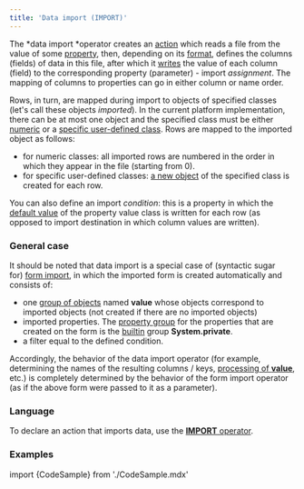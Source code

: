 ```yaml
---
title: 'Data import (IMPORT)'
---
```


The *data import *operator creates an [action](Actions.md) which reads a file from the value of some [property](Properties.md), then, depending on its [format](Structured_view.md), defines the columns (fields) of data in this file, after which it [writes](Property_change_CHANGE.md) the value of each column (field) to the corresponding property (parameter) - import *assignment*. The mapping of columns to properties can go in either column or name order.

Rows, in turn, are mapped during import to objects of specified classes (let's call these objects *imported*). In the current platform implementation, there can be at most one object and the specified class must be either [numeric](Built-in_classes.md) or a [specific user-defined class](User_classes.md#abstract). Rows are mapped to the imported object as follows:

-   for numeric classes: all imported rows are numbered in the order in which they appear in the file (starting from 0).
-   for specific user-defined classes: [a new object](New_object_NEW.md) of the specified class is created for each row.

You can also define an import *condition*: this is a property in which the [default value](Built-in_classes.md) of the property value class is written for each row (as opposed to import destination in which column values are written).

### General case

It should be noted that data import is a special case of (syntactic sugar for) [form import](In_a_structured_view_EXPORT_IMPORT.md#importForm), in which the imported form is created automatically and consists of:

-   one [group of objects](Form_structure.md#objects) named **value** whose objects correspond to imported objects (not created if there are no imported objects)
-   imported properties. The [property group](Form_structure.md#propertygroup-broken) for the properties that are created on the form is the [builtin](Groups_of_properties_and_actions.md#builtin) group **System.private**.
-   a filter equal to the defined condition.

Accordingly, the behavior of the data import operator (for example, determining the names of the resulting columns / keys, [processing of **value**](Structured_view.md#value), etc.) is completely determined by the behavior of the form import operator (as if the above form were passed to it as a parameter).

### Language

To declare an action that imports data, use the [**IMPORT** operator](IMPORT_operator.md).

### Examples


import {CodeSample} from './CodeSample.mdx'

<CodeSample url="https://documentation.lsfusion.org/sample?file=ActionSample&block=import"/>
